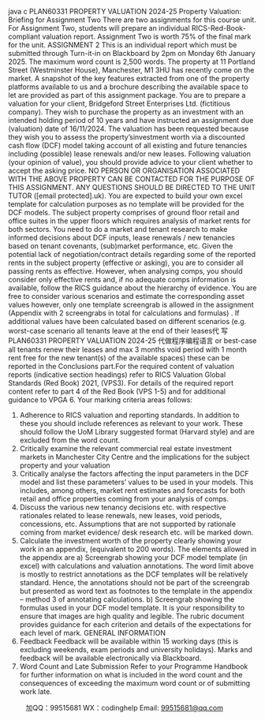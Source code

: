 java c
PLAN60331   PROPERTY VALUATION 2024-25
Property Valuation:   Briefing for Assignment Two
There are two assignments for this course   unit.   For   Assignment   Two,   students   will   prepare   an   individual   RICS-Red-Book-compliant valuation   report.
Assignment Two is worth 75% of the final   mark for the   unit.
ASSIGNMENT   2
This   is an   individual   report which   must   be submitted through Turn-it-in on   Blackboard   by   2pm   on   Monday 6th   January 2025. The   maximum word count is   2,500 words.
The   property at   11   Portland Street   (Westminster   House),   Manchester,   M1 3HU   has   recently   come on the   market. A snapshot of the   key features   extracted   from   one   of   the   property platforms   available to   us   and a   brochure   describing the available space to   let   are   provided   as   part of this assignment   package.
You are to   prepare a valuation for your   client,   Bridgeford   Street   Enterprises   Ltd.   (fictitious company). They wish to   purchase the   property as an   investment with   an   intended   holding   period of   10 years and   have   instructed an assignment   due   (valuation)   date   of   16/11/2024. The valuation   has   been   requested   because they wish you to   assess the   property’sinvestment worth   via a discounted cash flow   (DCF)   model taking   account   of all   existing   and   future   tenancies   including   (possible)   lease   renewals   and/or   new   leases.   Following valuation   (your opinion of   value), you should   provide   advice to your client whether to   accept the   asking   price.
NO   PERSON OR ORGANISATION ASSOCIATED WITH THE ABOVE   PROPERTY CAN   BE   CONTACTED   FOR THE   PURPOSE OF THIS ASSIGNMENT. ANY QUESTIONS SHOULD   BE   DIRECTED   TO THE   UNIT TUTOR ([email   protected].uk).
You are expected to   build your own   excel template for   calculation   purposes   as   no   template   will be   provided for the   DCF   models. The subject   property comprises of ground floor   retail   and   office   suites   in the   upper floors which   requires   analysis of   market   rents for   both sectors. You   need   to do   a   market and tenant   research to   make   informed decisions   about   DCF   inputs,   lease   renewals /   new tenancies   based on tenant covenants,   (sub)market   performance, etc.   Given the   potential lack of   negotiation/contract   details   regarding some of the   reported   rents   in the subject   property   (effective or asking), you are to   consider   all   passing   rents   as   effective.   However,   when   analysing   comps, you should consider only effective   rents   and,   if   no   adequate   comps   information   is   available, follow the   RICS guidance about the   hierarchy of   evidence.
You are free to consider   various scenarios   and   estimate   the   corresponding   asset values however, only one template screengrab   is allowed   in   the   assignment   (Appendix   with   2 screengrabs   in total for calculations and formulas)   .   If additional values   have   been   calculated   based on different scenarios   (e.g. worst-case scenario   all   tenants   leave   at   the   end   of   their   leases代 写PLAN60331 PROPERTY VALUATION 2024-25
代做程序编程语言      or   best-case   all tenants   renew their   leases and   max 3   months void   period with   1   month   rent free   for the   new tenant(s) of the   available spaces) these   can   be   reported   in the   Conclusions   part.For the   required content of valuation   reports (indicative section   headings)   refer   to   RICS      Valuation Global Standards   (Red   Book) 2021, (VPS3).   For details   of the   required   report      content   refer to   part 4 of the   Red   Book (VPS   1-5) and for   additional guidance   to   VPGA   6.
Your   marking   criteria   areas   follows:
1. Adherence to   RICS valuation and   reporting standards.   In addition   to   these   you   should   include   references   as   relevant to your work. These should follow the   UoM   Library suggested format
(Harvard style) and are   excluded from the   word   count.
2. Critically examine the   relevant commercial   real estate   investment   markets   in   Manchester   City   Centre and the   implications for the subject   property and   your   valuation
3. Critically analyse the factors affecting   the   input   parameters   in   the   DCF   model   and   list   these   parameters’ values to   be   used   in your   models. This   includes, among others,   market   rent estimates   and forecasts for   both   retail and office   properties coming   from   your   analysis   of   comps.
4.   Discuss the various   new tenancy decisions etc. with   respective   rationales   related to   lease renewals,   new   leases, void   periods, concessions, etc. Assumptions that   are   not   supported   by   rationale coming from   market evidence/ desk   research   etc. will   be   marked   down.
5. Calculate the   investment worth of the   property clearly   showing   your   work   in   an   appendix,   (equivalent to   200 words). The elements allowed   in the   appendix   are
a)       Screengrab showing your   DCF   model   template   (in   excel)   with   calculations   and   valuation annotations. The word   limit above   is   mostly to   restrict annotations   as the   DCF templates   will   be   relatively standard.   Hence, the annotations should   not   be   part of the   screengrab         but   presented as word text as footnotes to   the   template   in   the   appendix –   method   3   of annotating calculations.
b)       Screengrab showing the formulas   used   in   your   DCF   model   template.   It   is   your   responsibility to ensure that   images are   high quality   and   legible.
The   rubric document   provides guidance for each criterion and   details   of the   expectations for   each   level of   mark.
GENERAL   INFORMATION
1.   Feedback
Feedback will   be available within   15 working days   (this   is excluding   weekends,   exam   periods   and   university   holidays).   Marks and feedback will   be available electronically via   Blackboard.
2. Word Count and   Late   Submission
Refer to your   Programme   Handbook for further   information on what   is   included   in the   word count and the consequences of exceeding   the   maximum   word   count   or   of   submitting   work   late.







         
加QQ：99515681  WX：codinghelp  Email: 99515681@qq.com
